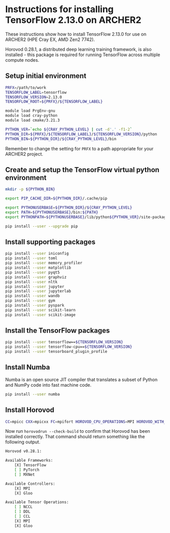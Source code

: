 Instructions for installing TensorFlow 2.13.0 on ARCHER2
========================================================

These instructions show how to install TensorFlow 2.13.0 for use on ARCHER2 (HPE Cray EX, AMD Zen2 7742).

Horovod 0.28.1, a distributed deep learning training framework, is also installed - this package is required
for running TensorFlow across multiple compute nodes.


Setup initial environment
-------------------------

```bash
PRFX=/path/to/work
TENSORFLOW_LABEL=tensorflow
TENSORFLOW_VERSION=2.13.0
TENSORFLOW_ROOT=${PRFX}/${TENSORFLOW_LABEL}

module load PrgEnv-gnu
module load cray-python
module load cmake/3.21.3

PYTHON_VER=`echo ${CRAY_PYTHON_LEVEL} | cut -d'.' -f1-2`
PYTHON_DIR=${PRFX}/${TENSORFLOW_LABEL}/${TENSORFLOW_VERSION}/python
PYTHON_BIN=${PYTHON_DIR}/${CRAY_PYTHON_LEVEL}/bin
```

Remember to change the setting for `PRFX` to a path appropriate for your ARCHER2 project.


Create and setup the TensorFlow virtual python environment
----------------------------------------------------------

```bash
mkdir -p ${PYTHON_BIN}

export PIP_CACHE_DIR=${PYTHON_DIR}/.cache/pip

export PYTHONUSERBASE=${PYTHON_DIR}/${CRAY_PYTHON_LEVEL}
export PATH=${PYTHONUSERBASE}/bin:${PATH}
export PYTHONPATH=${PYTHONUSERBASE}/lib/python${PYTHON_VER}/site-packages:${PYTHONPATH}

pip install --user --upgrade pip
```


Install supporting packages
---------------------------

```bash
pip install --user iniconfig
pip install --user toml
pip install --user memory_profiler
pip install --user matplotlib
pip install --user pyqt5
pip install --user graphviz
pip install --user nltk
pip install --user jupyter
pip install --user jupyterlab
pip install --user wandb
pip install --user gym
pip install --user pyspark
pip install --user scikit-learn
pip install --user scikit-image
```


Install the TensorFlow packages
-------------------------------

```bash
pip install --user tensorflow==${TENSORFLOW_VERSION}
pip install --user tensorflow-cpu==${TENSORFLOW_VERSION}
pip install --user tensorboard_plugin_profile
```


Install Numba
-------------

Numba is an open source JIT compiler that translates a subset of Python and NumPy code into fast machine code.

```bash
pip install --user numba
```


Install Horovod
---------------

```bash
CC=mpicc CXX=mpicxx FC=mpifort HOROVOD_CPU_OPERATIONS=MPI HOROVOD_WITH_MPI=1 HOROVOD_WITH_TENSORFLOW=1 HOROVOD_WITH_PYTORCH=0 HOROVOD_WITH_MXNET=0 pip install --user --no-cache-dir horovod[tensorflow]==0.28.1
```

Now run `horovodrun --check-build` to confirm that Horovod has been installed correctly. That command should return something like the following output.

```bash
Horovod v0.28.1:

Available Frameworks:
    [X] TensorFlow
    [ ] PyTorch
    [ ] MXNet

Available Controllers:
    [X] MPI
    [X] Gloo

Available Tensor Operations:
    [ ] NCCL
    [ ] DDL
    [ ] CCL
    [X] MPI
    [X] Gloo 
```

